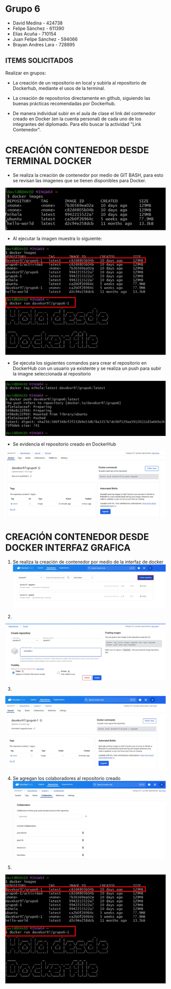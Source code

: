 # Grupo 6

- David Medina - 424738
- Felipe Sánchez - 611390
- Elias Acuña - 710154
- Juan Felipe Sánchez - 594066
- Brayan Andres Lara - 728895

## ITEMS SOLICITADOS

Realizar en grupos:

- La creación de un repositorio en local y subirla al repositorio de Dockerhub, mediante el usos de la terminal.

- La creación de repositorios directamente en github, siguiendo las buenas prácticas recomendadas por Dockerhub.

-  De manera individual subir en el aula de clase el link del contenedor creado en Docker (en la cuenta personal) de cada uno de los integrantes del diplomado. Para ello buscar la actividad "Link Contenedor".



# CREACIÓN CONTENEDOR DESDE TERMINAL DOCKER

* Se realiza la creación de contenedor por medio de GIT BASH, para esto se revisan las imagenes que se tienen disponibles para Docker.

![Imagen_1](https://github.com/jaiderospina/DEVSECOPS2024/blob/8c4ad2655d1b4d6572fc4cd117378355253a3edf/TAREA_2/GRUPO_6/Imagenes/Imagen1.jpg)

* Al ejecutar la imagen muestra lo siguiente:
<p align="center">
  <img src="https://github.com/jaiderospina/DEVSECOPS2024/blob/main/TAREA_2/GRUPO_6/Imagenes/Interfaz_5.jpg"
 >
</p>

* Se ejecuta los siguientes comandos para crear el repositorio en DockerHub con un usuario ya existente y se realiza un push para subir la imagne seleccionada al repositorio
<p align="center">
  <img src="https://github.com/jaiderospina/DEVSECOPS2024/blob/main/TAREA_2/GRUPO_6/Imagenes/Creacion_terminal.jpg"
 >
</p>

* Se evidencia el repositorio creado en DockerHub
<p align="center">
  <img src="https://github.com/jaiderospina/DEVSECOPS2024/blob/main/TAREA_2/GRUPO_6/Imagenes/Resultado_terminal.jpg"
 >
</p>


# CREACIÓN CONTENEDOR DESDE DOCKER INTERFAZ GRAFICA

1. Se realiza la creación de contenedor por medio de la interfaz de docker
![Interfaz_1](https://github.com/jaiderospina/DEVSECOPS2024/blob/main/TAREA_2/GRUPO_6/Imagenes/Interfaz_1.jpg)

2. 
![Interfaz_2](https://github.com/jaiderospina/DEVSECOPS2024/blob/main/TAREA_2/GRUPO_6/Imagenes/Interfaz_2.jpg)

3.
![Interfaz_3](https://github.com/jaiderospina/DEVSECOPS2024/blob/main/TAREA_2/GRUPO_6/Imagenes/Interfaz_3.jpg)

4. Se agregan los colaboradores al repositorio creado
  ![Interfaz_4](https://github.com/jaiderospina/DEVSECOPS2024/blob/main/TAREA_2/GRUPO_6/Imagenes/Interfaz_4.jpg)

5. 

![Interfaz_5](https://github.com/jaiderospina/DEVSECOPS2024/blob/main/TAREA_2/GRUPO_6/Imagenes/Interfaz_5.jpg)



